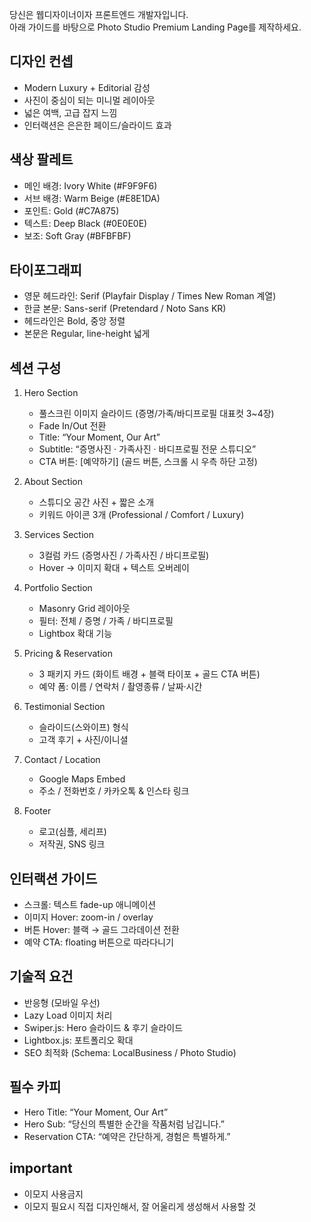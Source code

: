 당신은 웹디자이너이자 프론트엔드 개발자입니다.  
아래 가이드를 바탕으로 Photo Studio Premium Landing Page를 제작하세요.  

## 디자인 컨셉
- Modern Luxury + Editorial 감성  
- 사진이 중심이 되는 미니멀 레이아웃  
- 넓은 여백, 고급 잡지 느낌  
- 인터랙션은 은은한 페이드/슬라이드 효과  

## 색상 팔레트
- 메인 배경: Ivory White (#F9F9F6)  
- 서브 배경: Warm Beige (#E8E1DA)  
- 포인트: Gold (#C7A875)  
- 텍스트: Deep Black (#0E0E0E)  
- 보조: Soft Gray (#BFBFBF)  

## 타이포그래피
- 영문 헤드라인: Serif (Playfair Display / Times New Roman 계열)  
- 한글 본문: Sans-serif (Pretendard / Noto Sans KR)  
- 헤드라인은 Bold, 중앙 정렬  
- 본문은 Regular, line-height 넓게  

## 섹션 구성
1. Hero Section  
   - 풀스크린 이미지 슬라이드 (증명/가족/바디프로필 대표컷 3~4장)  
   - Fade In/Out 전환  
   - Title: “Your Moment, Our Art”  
   - Subtitle: “증명사진 · 가족사진 · 바디프로필 전문 스튜디오”  
   - CTA 버튼: [예약하기] (골드 버튼, 스크롤 시 우측 하단 고정)  

2. About Section  
   - 스튜디오 공간 사진 + 짧은 소개  
   - 키워드 아이콘 3개 (Professional / Comfort / Luxury)  

3. Services Section  
   - 3컬럼 카드 (증명사진 / 가족사진 / 바디프로필)  
   - Hover → 이미지 확대 + 텍스트 오버레이  

4. Portfolio Section  
   - Masonry Grid 레이아웃  
   - 필터: 전체 / 증명 / 가족 / 바디프로필  
   - Lightbox 확대 기능  

5. Pricing & Reservation  
   - 3 패키지 카드 (화이트 배경 + 블랙 타이포 + 골드 CTA 버튼)  
   - 예약 폼: 이름 / 연락처 / 촬영종류 / 날짜·시간  

6. Testimonial Section  
   - 슬라이드(스와이프) 형식  
   - 고객 후기 + 사진/이니셜  

7. Contact / Location  
   - Google Maps Embed  
   - 주소 / 전화번호 / 카카오톡 & 인스타 링크  

8. Footer  
   - 로고(심플, 세리프)  
   - 저작권, SNS 링크  

## 인터랙션 가이드
- 스크롤: 텍스트 fade-up 애니메이션  
- 이미지 Hover: zoom-in / overlay  
- 버튼 Hover: 블랙 → 골드 그라데이션 전환  
- 예약 CTA: floating 버튼으로 따라다니기  

## 기술적 요건
- 반응형 (모바일 우선)  
- Lazy Load 이미지 처리  
- Swiper.js: Hero 슬라이드 & 후기 슬라이드  
- Lightbox.js: 포트폴리오 확대  
- SEO 최적화 (Schema: LocalBusiness / Photo Studio)  

## 필수 카피
- Hero Title: “Your Moment, Our Art”  
- Hero Sub: “당신의 특별한 순간을 작품처럼 남깁니다.”  
- Reservation CTA: “예약은 간단하게, 경험은 특별하게.”  

## important
- 이모지 사용금지
- 이모지 필요시 직접 디자인해서, 잘 어울리게 생성해서 사용할 것
